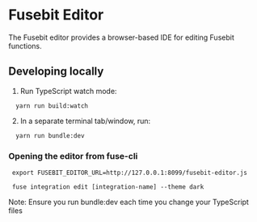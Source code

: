 # Fusebit Editor

The Fusebit editor provides a browser-based IDE for editing Fusebit functions.

## Developing locally

1. Run TypeScript watch mode:

```
  yarn run build:watch

```

2. In a separate terminal tab/window, run:

```
  yarn run bundle:dev

```

### Opening the editor from fuse-cli

```
 export FUSEBIT_EDITOR_URL=http://127.0.0.1:8099/fusebit-editor.js
```

```
 fuse integration edit [integration-name] --theme dark
```

Note: Ensure you run bundle:dev each time you change your TypeScript files
